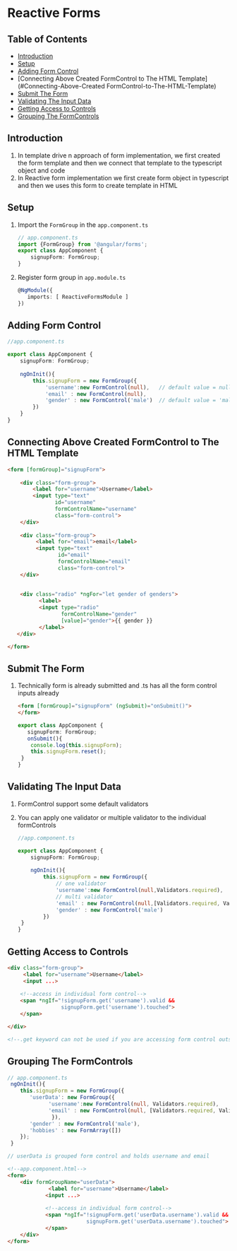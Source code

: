 # Reactive Forms

## Table of Contents
* [Introduction](#Introduction)<br>
* [Setup](#Setup)<br>
* [Adding Form Control](#Adding-For-Control)<br>
* [Connecting Above Created FormControl to The HTML Template](#Connecting-Above-Created FormControl-to-The-HTML-Template)<br>
* [Submit The Form](#Submit-The-Form)<br>
* [Validating The Input Data](#Validating-The-Input-Data)<br>
* [Getting Access to Controls](#Getting-Access-to-Controls)<br>
* [Grouping The FormControls](#Grouping-The-FormControls)<br>

## Introduction

1. In template drive n approach of form implementation, we first created the form template and then we connect that template to the typescript object and code
2. In Reactive form implementation we first create form object in typescript and then we uses this form to create template in HTML 

## Setup

1. Import the ```FormGroup``` in the ```app.component.ts```

   ~~~typescript
   // app.component.ts
   import {FormGroup} from '@angular/forms';
   export class AppComponent {
       signupForm: FormGroup;
   }
   ~~~

2. Register form group in ```app.module.ts```

   ~~~typescript
   @NgModule({ 
   	  imports: [ ReactiveFormsModule ]
   })
   ~~~

## Adding Form Control

~~~typescript
//app.component.ts

export class AppComponent {
    signupForm: FormGroup;
    
    ngOnInit(){
        this.signupForm = new FormGroup({ 
            'username':new FormControl(null),	// default value = null
            'email' : new FormControl(null),	
            'gender' : new FormControl('male')	// default value = 'male'
        })
	}
}
~~~

## Connecting Above Created FormControl to The HTML Template

~~~html
<form [formGroup]="signupForm">
    
    <div class="form-group">
    	<label for="username">Username</label>
    	<input type="text"
               id="username"
               formControlName="username"
               class="form-control">
    </div>
    
    <div class="form-group">
         <label for="email">email</label>
         <input type="text"
                id="email"
                formControlName="email"
                class="form-control">
    </div>
    
    
    <div class="radio" *ngFor="let gender of genders">
          <label>
          <input type="radio"
                 formControlName="gender"
                 [value]="gender">{{ gender }}
          </label>
   </div>

</form>
~~~

## Submit The Form

1. Technically form is already submitted and .ts has all the form control inputs already

   ~~~html
   <form [formGroup]="signupForm" (ngSubmit)="onSubmit()">
   </form>
   ~~~

   ~~~typescript
   export class AppComponent {
      signupForm: FormGroup;
      onSubmit(){
       console.log(this.signupForm);
       this.signupForm.reset();
   	} 
   }  
   ~~~

## Validating The Input Data

1. FormControl support some default validators

2. You can apply one validator or multiple validator to the individual formControls

   ~~~typescript
   //app.component.ts
   
   export class AppComponent {
       signupForm: FormGroup;
       
       ngOnInit(){
           this.signupForm = new FormGroup({ 
               // one validator
               'username':new FormControl(null,Validators.required),	
               // multi validator	
               'email' : new FormControl(null,[Validators.required, Validators.email]), 
               'gender' : new FormControl('male')	
           })
   	}
   }
   ~~~

## Getting Access to Controls

~~~html
<div class="form-group">
     <label for="username">Username</label>
     <input ...>
    
    <!--access in individual form control-->
	<span *ngIf="!signupForm.get('username').valid &&
            	 signupForm.get('username').touched">
    </span>

</div>

<!--.get keyword can not be used if you are accessing form control outside its divs-->
~~~

## Grouping The FormControls 

~~~typescript
// app.component.ts
 ngOnInit(){ 
    this.signupForm = new FormGroup({
       'userData': new FormGroup({
             'username':new FormControl(null, Validators.required),
             'email' : new FormControl(null, [Validators.required, Validators.email])
              }),
       'gender' : new FormControl('male'),
       'hobbies' : new FormArray([])
    });
 }

// userData is grouped form control and holds username and email
~~~

~~~html
<!--app.component.html-->
<form>
    <div formGroupName="userData">
             <label for="username">Username</label>
     		<input ...>
    
    		<!--access in individual form control-->
			<span *ngIf="!signupForm.get('userData.username').valid &&
            	 		 signupForm.get('userData.username').touched">
    		</span>
    </div>
</form>
~~~








